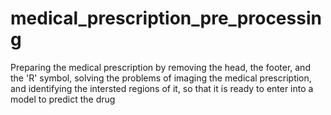 # medical_prescription_pre_processing
Preparing the medical prescription by removing the head, the footer, and the 'R\' symbol, solving the problems of imaging the medical prescription, and identifying the intersted regions of it, so that it is ready to enter into a model to predict the drug
